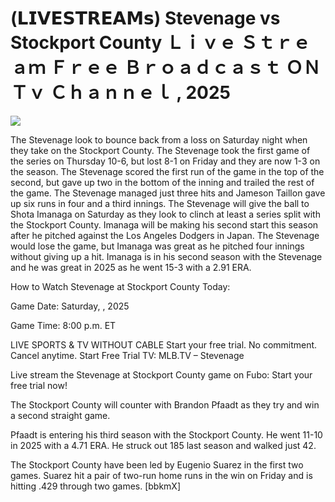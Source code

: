 # (𝗟𝗜𝗩𝗘𝗦𝗧𝗥𝗘𝗔𝗠𝘀) Stevenage vs Stockport County Ｌｉｖｅ Ｓｔｒｅａｍ Ｆｒｅｅ Ｂｒｏａｄｃａｓｔ ＯＮ Ｔｖ Ｃｈａｎｎｅｌ , 2025  
  
  
[![](https://i.imgur.com/qSNzIqt.png)](https://movie.rssnews.media/ZsqkmOk.php)  
  
The Stevenage look to bounce back from a loss on Saturday night when they take on the Stockport County. The Stevenage took the first game of the series on Thursday 10-6, but lost 8-1 on Friday and they are now 1-3 on the season. The Stevenage scored the first run of the game in the top of the second, but gave up two in the bottom of the inning and trailed the rest of the game. The Stevenage managed just three hits and Jameson Taillon gave up six runs in four and a third innings. The Stevenage will give the ball to Shota Imanaga on Saturday as they look to clinch at least a series split with the Stockport County. Imanaga will be making his second start this season after he pitched against the Los Angeles Dodgers in Japan. The Stevenage would lose the game, but Imanaga was great as he pitched four innings without giving up a hit. Imanaga is in his second season with the Stevenage and he was great in 2025 as he went 15-3 with a 2.91 ERA.

How to Watch Stevenage at Stockport County Today:

Game Date: Saturday, , 2025

Game Time: 8:00 p.m. ET

LIVE SPORTS & TV WITHOUT CABLE
Start your free trial. No commitment. Cancel anytime.
Start Free Trial
TV: MLB.TV – Stevenage

Live stream the Stevenage at Stockport County game on Fubo: Start your free trial now!

The Stockport County will counter with Brandon Pfaadt as they try and win a second straight game.

Pfaadt is entering his third season with the Stockport County. He went 11-10 in 2025 with a 4.71 ERA. He struck out 185 last season and walked just 42.

The Stockport County have been led by Eugenio Suarez in the first two games. Suarez hit a pair of two-run home runs in the win on Friday and is hitting .429 through two games. [bbkmX]